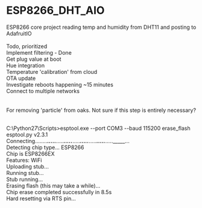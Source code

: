 # ESP8266_DHT_AIO
ESP8266 core project reading temp and humidity from DHT11 and posting to AdafruitIO<br><br>
Todo, prioritized<br>
Implement filtering - Done<br>
Get plug value at boot<br>
Hue integration<br>
Temperature 'calibration' from cloud<br>
OTA update<br>
Investigate reboots happening ~15 minutes<br>
Connect to multiple networks<br>
<br>
<br>
For removing 'particle' from oaks. Not sure if this step is entirely necessary?<br><br>

C:\Python27\Scripts>esptool.exe --port COM3 --baud 115200 erase_flash<br>
esptool.py v2.3.1<br>
Connecting........_____....._____....._____....._____....._____....._____....._____....._____....._____...<br>
Detecting chip type... ESP8266<br>
Chip is ESP8266EX<br>
Features: WiFi<br>
Uploading stub...<br>
Running stub...<br>
Stub running...<br>
Erasing flash (this may take a while)...<br>
Chip erase completed successfully in 8.5s<br>
Hard resetting via RTS pin...<br>
